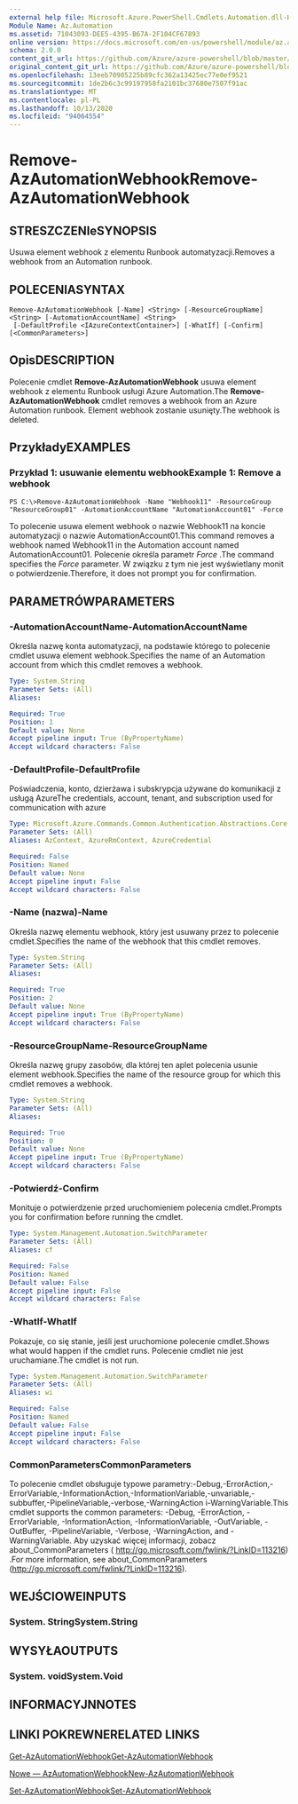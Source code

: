 ```yaml
---
external help file: Microsoft.Azure.PowerShell.Cmdlets.Automation.dll-Help.xml
Module Name: Az.Automation
ms.assetid: 71043093-DEE5-4395-B67A-2F104CF67893
online version: https://docs.microsoft.com/en-us/powershell/module/az.automation/remove-azautomationwebhook
schema: 2.0.0
content_git_url: https://github.com/Azure/azure-powershell/blob/master/src/Automation/Automation/help/Remove-AzAutomationWebhook.md
original_content_git_url: https://github.com/Azure/azure-powershell/blob/master/src/Automation/Automation/help/Remove-AzAutomationWebhook.md
ms.openlocfilehash: 13eeb70905225b89cfc362a13425ec77e0ef9521
ms.sourcegitcommit: 1de2b6c3c99197958fa2101bc37680e7507f91ac
ms.translationtype: MT
ms.contentlocale: pl-PL
ms.lasthandoff: 10/13/2020
ms.locfileid: "94064554"
---
```

# <span data-ttu-id="4c96f-101">Remove-AzAutomationWebhook</span><span class="sxs-lookup"><span data-stu-id="4c96f-101">Remove-AzAutomationWebhook</span></span>

## <span data-ttu-id="4c96f-102">STRESZCZENIe</span><span class="sxs-lookup"><span data-stu-id="4c96f-102">SYNOPSIS</span></span>
<span data-ttu-id="4c96f-103">Usuwa element webhook z elementu Runbook automatyzacji.</span><span class="sxs-lookup"><span data-stu-id="4c96f-103">Removes a webhook from an Automation runbook.</span></span>

## <span data-ttu-id="4c96f-104">POLECENIA</span><span class="sxs-lookup"><span data-stu-id="4c96f-104">SYNTAX</span></span>

```
Remove-AzAutomationWebhook [-Name] <String> [-ResourceGroupName] <String> [-AutomationAccountName] <String>
 [-DefaultProfile <IAzureContextContainer>] [-WhatIf] [-Confirm] [<CommonParameters>]
```

## <span data-ttu-id="4c96f-105">Opis</span><span class="sxs-lookup"><span data-stu-id="4c96f-105">DESCRIPTION</span></span>
<span data-ttu-id="4c96f-106">Polecenie cmdlet **Remove-AzAutomationWebhook** usuwa element webhook z elementu Runbook usługi Azure Automation.</span><span class="sxs-lookup"><span data-stu-id="4c96f-106">The **Remove-AzAutomationWebhook** cmdlet removes a webhook from an Azure Automation runbook.</span></span>
<span data-ttu-id="4c96f-107">Element webhook zostanie usunięty.</span><span class="sxs-lookup"><span data-stu-id="4c96f-107">The webhook is deleted.</span></span>

## <span data-ttu-id="4c96f-108">Przykłady</span><span class="sxs-lookup"><span data-stu-id="4c96f-108">EXAMPLES</span></span>

### <span data-ttu-id="4c96f-109">Przykład 1: usuwanie elementu webhook</span><span class="sxs-lookup"><span data-stu-id="4c96f-109">Example 1: Remove a webhook</span></span>
```
PS C:\>Remove-AzAutomationWebhook -Name "Webhook11" -ResourceGroup "ResourceGroup01" -AutomationAccountName "AutomationAccount01" -Force
```

<span data-ttu-id="4c96f-110">To polecenie usuwa element webhook o nazwie Webhook11 na koncie automatyzacji o nazwie AutomationAccount01.</span><span class="sxs-lookup"><span data-stu-id="4c96f-110">This command removes a webhook named Webhook11 in the Automation account named AutomationAccount01.</span></span>
<span data-ttu-id="4c96f-111">Polecenie określa parametr *Force* .</span><span class="sxs-lookup"><span data-stu-id="4c96f-111">The command specifies the *Force* parameter.</span></span>
<span data-ttu-id="4c96f-112">W związku z tym nie jest wyświetlany monit o potwierdzenie.</span><span class="sxs-lookup"><span data-stu-id="4c96f-112">Therefore, it does not prompt you for confirmation.</span></span>

## <span data-ttu-id="4c96f-113">PARAMETRÓW</span><span class="sxs-lookup"><span data-stu-id="4c96f-113">PARAMETERS</span></span>

### <span data-ttu-id="4c96f-114">-AutomationAccountName</span><span class="sxs-lookup"><span data-stu-id="4c96f-114">-AutomationAccountName</span></span>
<span data-ttu-id="4c96f-115">Określa nazwę konta automatyzacji, na podstawie którego to polecenie cmdlet usuwa element webhook.</span><span class="sxs-lookup"><span data-stu-id="4c96f-115">Specifies the name of an Automation account from which this cmdlet removes a webhook.</span></span>

```yaml
Type: System.String
Parameter Sets: (All)
Aliases:

Required: True
Position: 1
Default value: None
Accept pipeline input: True (ByPropertyName)
Accept wildcard characters: False
```

### <span data-ttu-id="4c96f-116">-DefaultProfile</span><span class="sxs-lookup"><span data-stu-id="4c96f-116">-DefaultProfile</span></span>
<span data-ttu-id="4c96f-117">Poświadczenia, konto, dzierżawa i subskrypcja używane do komunikacji z usługą Azure</span><span class="sxs-lookup"><span data-stu-id="4c96f-117">The credentials, account, tenant, and subscription used for communication with azure</span></span>

```yaml
Type: Microsoft.Azure.Commands.Common.Authentication.Abstractions.Core.IAzureContextContainer
Parameter Sets: (All)
Aliases: AzContext, AzureRmContext, AzureCredential

Required: False
Position: Named
Default value: None
Accept pipeline input: False
Accept wildcard characters: False
```

### <span data-ttu-id="4c96f-118">-Name (nazwa)</span><span class="sxs-lookup"><span data-stu-id="4c96f-118">-Name</span></span>
<span data-ttu-id="4c96f-119">Określa nazwę elementu webhook, który jest usuwany przez to polecenie cmdlet.</span><span class="sxs-lookup"><span data-stu-id="4c96f-119">Specifies the name of the webhook that this cmdlet removes.</span></span>

```yaml
Type: System.String
Parameter Sets: (All)
Aliases:

Required: True
Position: 2
Default value: None
Accept pipeline input: True (ByPropertyName)
Accept wildcard characters: False
```

### <span data-ttu-id="4c96f-120">-ResourceGroupName</span><span class="sxs-lookup"><span data-stu-id="4c96f-120">-ResourceGroupName</span></span>
<span data-ttu-id="4c96f-121">Określa nazwę grupy zasobów, dla której ten aplet polecenia usunie element webhook.</span><span class="sxs-lookup"><span data-stu-id="4c96f-121">Specifies the name of the resource group for which this cmdlet removes a webhook.</span></span>

```yaml
Type: System.String
Parameter Sets: (All)
Aliases:

Required: True
Position: 0
Default value: None
Accept pipeline input: True (ByPropertyName)
Accept wildcard characters: False
```

### <span data-ttu-id="4c96f-122">-Potwierdź</span><span class="sxs-lookup"><span data-stu-id="4c96f-122">-Confirm</span></span>
<span data-ttu-id="4c96f-123">Monituje o potwierdzenie przed uruchomieniem polecenia cmdlet.</span><span class="sxs-lookup"><span data-stu-id="4c96f-123">Prompts you for confirmation before running the cmdlet.</span></span>

```yaml
Type: System.Management.Automation.SwitchParameter
Parameter Sets: (All)
Aliases: cf

Required: False
Position: Named
Default value: False
Accept pipeline input: False
Accept wildcard characters: False
```

### <span data-ttu-id="4c96f-124">-WhatIf</span><span class="sxs-lookup"><span data-stu-id="4c96f-124">-WhatIf</span></span>
<span data-ttu-id="4c96f-125">Pokazuje, co się stanie, jeśli jest uruchomione polecenie cmdlet.</span><span class="sxs-lookup"><span data-stu-id="4c96f-125">Shows what would happen if the cmdlet runs.</span></span>
<span data-ttu-id="4c96f-126">Polecenie cmdlet nie jest uruchamiane.</span><span class="sxs-lookup"><span data-stu-id="4c96f-126">The cmdlet is not run.</span></span>

```yaml
Type: System.Management.Automation.SwitchParameter
Parameter Sets: (All)
Aliases: wi

Required: False
Position: Named
Default value: False
Accept pipeline input: False
Accept wildcard characters: False
```

### <span data-ttu-id="4c96f-127">CommonParameters</span><span class="sxs-lookup"><span data-stu-id="4c96f-127">CommonParameters</span></span>
<span data-ttu-id="4c96f-128">To polecenie cmdlet obsługuje typowe parametry:-Debug,-ErrorAction,-ErrorVariable,-InformationAction,-InformationVariable,-unvariable,-subbuffer,-PipelineVariable,-verbose,-WarningAction i-WarningVariable.</span><span class="sxs-lookup"><span data-stu-id="4c96f-128">This cmdlet supports the common parameters: -Debug, -ErrorAction, -ErrorVariable, -InformationAction, -InformationVariable, -OutVariable, -OutBuffer, -PipelineVariable, -Verbose, -WarningAction, and -WarningVariable.</span></span> <span data-ttu-id="4c96f-129">Aby uzyskać więcej informacji, zobacz about_CommonParameters ( http://go.microsoft.com/fwlink/?LinkID=113216) .</span><span class="sxs-lookup"><span data-stu-id="4c96f-129">For more information, see about_CommonParameters (http://go.microsoft.com/fwlink/?LinkID=113216).</span></span>

## <span data-ttu-id="4c96f-130">WEJŚCIOWE</span><span class="sxs-lookup"><span data-stu-id="4c96f-130">INPUTS</span></span>

### <span data-ttu-id="4c96f-131">System. String</span><span class="sxs-lookup"><span data-stu-id="4c96f-131">System.String</span></span>

## <span data-ttu-id="4c96f-132">WYSYŁA</span><span class="sxs-lookup"><span data-stu-id="4c96f-132">OUTPUTS</span></span>

### <span data-ttu-id="4c96f-133">System. void</span><span class="sxs-lookup"><span data-stu-id="4c96f-133">System.Void</span></span>

## <span data-ttu-id="4c96f-134">INFORMACYJN</span><span class="sxs-lookup"><span data-stu-id="4c96f-134">NOTES</span></span>

## <span data-ttu-id="4c96f-135">LINKI POKREWNE</span><span class="sxs-lookup"><span data-stu-id="4c96f-135">RELATED LINKS</span></span>

[<span data-ttu-id="4c96f-136">Get-AzAutomationWebhook</span><span class="sxs-lookup"><span data-stu-id="4c96f-136">Get-AzAutomationWebhook</span></span>](./Get-AzAutomationWebhook.md)

[<span data-ttu-id="4c96f-137">Nowe — AzAutomationWebhook</span><span class="sxs-lookup"><span data-stu-id="4c96f-137">New-AzAutomationWebhook</span></span>](./New-AzAutomationWebhook.md)

[<span data-ttu-id="4c96f-138">Set-AzAutomationWebhook</span><span class="sxs-lookup"><span data-stu-id="4c96f-138">Set-AzAutomationWebhook</span></span>](./Set-AzAutomationWebhook.md)


